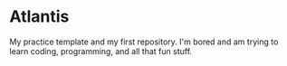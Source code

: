 Atlantis
========

My practice template and my first repository.
I'm bored and am trying to learn coding, programming, and all that fun stuff.
